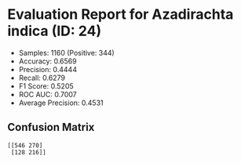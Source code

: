 # Evaluation Report for Azadirachta indica (ID: 24)
- Samples: 1160 (Positive: 344)
- Accuracy: 0.6569
- Precision: 0.4444
- Recall: 0.6279
- F1 Score: 0.5205
- ROC AUC: 0.7007
- Average Precision: 0.4531

## Confusion Matrix
```
[[546 270]
 [128 216]]
```